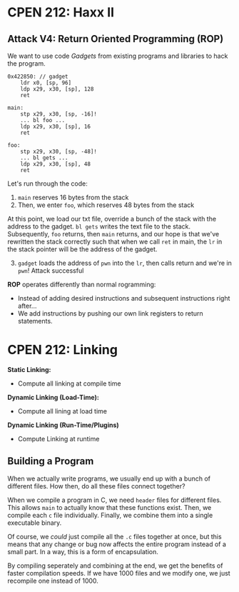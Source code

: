 # CPEN 212: Haxx II

## Attack V4: **Return Oriented Programming (ROP)**

We want to use code *Gadgets* from existing programs and libraries to hack the program.

``` ARM
0x422850: // gadget
    ldr x0, [sp, 96]
    ldp x29, x30, [sp], 128
    ret

main:
    stp x29, x30, [sp, -16]!
    ... bl foo ...
    ldp x29, x30, [sp], 16
    ret

foo:
    stp x29, x30, [sp, -48]!
    ... bl gets ...
    ldp x29, x30, [sp], 48
    ret
```

Let's run through the code:

1. `main` reserves 16 bytes from the stack
2. Then, we enter `foo`, which reserves 48 bytes from the stack

At this point, we load our txt file, override a bunch of the stack with the address to the gadget. `bl gets` writes the text file to the stack. Subsequently, `foo` returns, then `main` returns, and our hope is that we've rewritten the stack correctly such that when we call `ret` in main, the `lr` in the stack pointer will be the address of the gadget.

3. `gadget` loads the address of `pwn` into the `lr`, then calls return and we're in `pwn`! Attack successful

**ROP** operates differently than normal rogramming:
- Instead of adding desired instructions and subsequent instructions right after...
- We add instructions by pushing our own link registers to return statements.

# CPEN 212: Linking

**Static Linking:**
- Compute all linking at compile time

**Dynamic Linking (Load-Time):**
- Compute all lining at load time

**Dynamic Linking (Run-Time/Plugins)**
- Compute Linking at runtime

## Building a Program

When we actually write programs, we usually end up with a bunch of different files. How then, do all these files connect together? 

When we compile a program in C, we need `header` files for different files. This allows `main` to actually know that these functions exist. Then, we compile each `c` file individually. Finally, we combine them into a single executable binary.

Of course, we *could* just compile all the `.c` files together at once, but this means that any change or bug now affects the entire program instead of a small part. In a way, this is a form of encapsulation.

By compiling seperately and combining at the end, we get the benefits of faster compilation speeds. If we have 1000 files and we modify one, we just recompile one instead of 1000.

